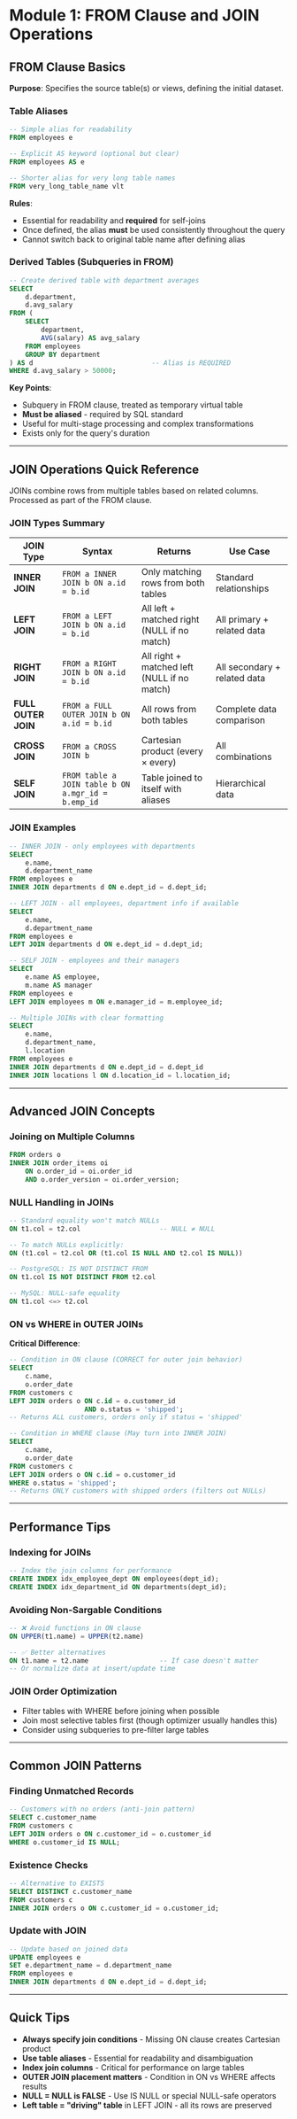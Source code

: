 # Module 1: FROM Clause and JOIN Operations

## FROM Clause Basics

**Purpose**: Specifies the source table(s) or views, defining the initial dataset.

### Table Aliases
```sql
-- Simple alias for readability
FROM employees e                    

-- Explicit AS keyword (optional but clear)
FROM employees AS e                 

-- Shorter alias for very long table names
FROM very_long_table_name vlt       
```

**Rules**:
- Essential for readability and **required** for self-joins
- Once defined, the alias **must** be used consistently throughout the query
- Cannot switch back to original table name after defining alias

### Derived Tables (Subqueries in FROM)
```sql
-- Create derived table with department averages
SELECT 
    d.department, 
    d.avg_salary
FROM (
    SELECT 
        department, 
        AVG(salary) AS avg_salary
    FROM employees
    GROUP BY department
) AS d                              -- Alias is REQUIRED
WHERE d.avg_salary > 50000;
```

**Key Points**:
- Subquery in FROM clause, treated as temporary virtual table
- **Must be aliased** - required by SQL standard
- Useful for multi-stage processing and complex transformations
- Exists only for the query's duration

---

## JOIN Operations Quick Reference

JOINs combine rows from multiple tables based on related columns. Processed as part of the FROM clause.

### JOIN Types Summary

| JOIN Type | Syntax | Returns | Use Case |
|-----------|--------|---------|----------|
| **INNER JOIN** | `FROM a INNER JOIN b ON a.id = b.id` | Only matching rows from both tables | Standard relationships |
| **LEFT JOIN** | `FROM a LEFT JOIN b ON a.id = b.id` | All left + matched right (NULL if no match) | All primary + related data |
| **RIGHT JOIN** | `FROM a RIGHT JOIN b ON a.id = b.id` | All right + matched left (NULL if no match) | All secondary + related data |
| **FULL OUTER JOIN** | `FROM a FULL OUTER JOIN b ON a.id = b.id` | All rows from both tables | Complete data comparison |
| **CROSS JOIN** | `FROM a CROSS JOIN b` | Cartesian product (every × every) | All combinations |
| **SELF JOIN** | `FROM table a JOIN table b ON a.mgr_id = b.emp_id` | Table joined to itself with aliases | Hierarchical data |

### JOIN Examples

```sql
-- INNER JOIN - only employees with departments
SELECT 
    e.name, 
    d.department_name
FROM employees e
INNER JOIN departments d ON e.dept_id = d.dept_id;

-- LEFT JOIN - all employees, department info if available
SELECT 
    e.name, 
    d.department_name
FROM employees e
LEFT JOIN departments d ON e.dept_id = d.dept_id;

-- SELF JOIN - employees and their managers
SELECT 
    e.name AS employee, 
    m.name AS manager
FROM employees e
LEFT JOIN employees m ON e.manager_id = m.employee_id;

-- Multiple JOINs with clear formatting
SELECT 
    e.name, 
    d.department_name, 
    l.location
FROM employees e
INNER JOIN departments d ON e.dept_id = d.dept_id
INNER JOIN locations l ON d.location_id = l.location_id;
```

---

## Advanced JOIN Concepts

### Joining on Multiple Columns
```sql
FROM orders o
INNER JOIN order_items oi 
    ON o.order_id = oi.order_id 
    AND o.order_version = oi.order_version;
```

### NULL Handling in JOINs
```sql
-- Standard equality won't match NULLs
ON t1.col = t2.col                    -- NULL ≠ NULL

-- To match NULLs explicitly:
ON (t1.col = t2.col OR (t1.col IS NULL AND t2.col IS NULL))

-- PostgreSQL: IS NOT DISTINCT FROM
ON t1.col IS NOT DISTINCT FROM t2.col

-- MySQL: NULL-safe equality
ON t1.col <=> t2.col
```

### ON vs WHERE in OUTER JOINs

**Critical Difference**:

```sql
-- Condition in ON clause (CORRECT for outer join behavior)
SELECT 
    c.name, 
    o.order_date
FROM customers c
LEFT JOIN orders o ON c.id = o.customer_id 
                   AND o.status = 'shipped';
-- Returns ALL customers, orders only if status = 'shipped'

-- Condition in WHERE clause (May turn into INNER JOIN)
SELECT 
    c.name, 
    o.order_date
FROM customers c
LEFT JOIN orders o ON c.id = o.customer_id
WHERE o.status = 'shipped';
-- Returns ONLY customers with shipped orders (filters out NULLs)
```

---

## Performance Tips

### Indexing for JOINs
```sql
-- Index the join columns for performance
CREATE INDEX idx_employee_dept ON employees(dept_id);
CREATE INDEX idx_department_id ON departments(dept_id);
```

### Avoiding Non-Sargable Conditions
```sql
-- ❌ Avoid functions in ON clause
ON UPPER(t1.name) = UPPER(t2.name)

-- ✅ Better alternatives
ON t1.name = t2.name                  -- If case doesn't matter
-- Or normalize data at insert/update time
```

### JOIN Order Optimization
- Filter tables with WHERE before joining when possible
- Join most selective tables first (though optimizer usually handles this)
- Consider using subqueries to pre-filter large tables

---

## Common JOIN Patterns

### Finding Unmatched Records
```sql
-- Customers with no orders (anti-join pattern)
SELECT c.customer_name
FROM customers c
LEFT JOIN orders o ON c.customer_id = o.customer_id
WHERE o.customer_id IS NULL;
```

### Existence Checks
```sql
-- Alternative to EXISTS
SELECT DISTINCT c.customer_name
FROM customers c
INNER JOIN orders o ON c.customer_id = o.customer_id;
```

### Update with JOIN
```sql
-- Update based on joined data
UPDATE employees e
SET e.department_name = d.department_name
FROM employees e
INNER JOIN departments d ON e.dept_id = d.dept_id;
```

---

## Quick Tips

- **Always specify join conditions** - Missing ON clause creates Cartesian product
- **Use table aliases** - Essential for readability and disambiguation  
- **Index join columns** - Critical for performance on large tables
- **OUTER JOIN placement matters** - Condition in ON vs WHERE affects results
- **NULL = NULL is FALSE** - Use IS NULL or special NULL-safe operators
- **Left table = "driving" table** in LEFT JOIN - all its rows are preserved 
